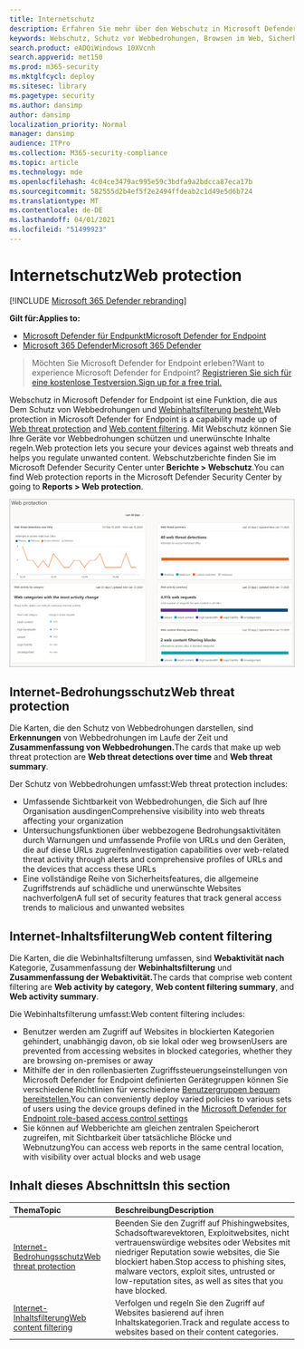 ```yaml
---
title: Internetschutz
description: Erfahren Sie mehr über den Webschutz in Microsoft Defender ATP und darüber, wie Sie Ihre Organisation schützen können.
keywords: Webschutz, Schutz vor Webbedrohungen, Browsen im Web, Sicherheit, Phishing, Schadsoftware, Exploit, Websites, Netzwerkschutz, Edge, Internet Explorer, Chrome, Firefox, Webbrowser, schädliche Websites
search.product: eADQiWindows 10XVcnh
search.appverid: met150
ms.prod: m365-security
ms.mktglfcycl: deploy
ms.sitesec: library
ms.pagetype: security
ms.author: dansimp
author: dansimp
localization_priority: Normal
manager: dansimp
audience: ITPro
ms.collection: M365-security-compliance
ms.topic: article
ms.technology: mde
ms.openlocfilehash: 4c04ce3479ac995e59c3bdfa9a2bdcca87eca17b
ms.sourcegitcommit: 582555d2b4ef5f2e2494ffdeab2c1d49e5d6b724
ms.translationtype: MT
ms.contentlocale: de-DE
ms.lasthandoff: 04/01/2021
ms.locfileid: "51499923"
---
```

# <a name="web-protection"></a><span data-ttu-id="ae866-104">Internetschutz</span><span class="sxs-lookup"><span data-stu-id="ae866-104">Web protection</span></span>

[!INCLUDE [Microsoft 365 Defender rebranding](../../includes/microsoft-defender.md)]

<span data-ttu-id="ae866-105">**Gilt für:**</span><span class="sxs-lookup"><span data-stu-id="ae866-105">**Applies to:**</span></span>
- [<span data-ttu-id="ae866-106">Microsoft Defender für Endpunkt</span><span class="sxs-lookup"><span data-stu-id="ae866-106">Microsoft Defender for Endpoint</span></span>](https://go.microsoft.com/fwlink/p/?linkid=2154037)
- [<span data-ttu-id="ae866-107">Microsoft 365 Defender</span><span class="sxs-lookup"><span data-stu-id="ae866-107">Microsoft 365 Defender</span></span>](https://go.microsoft.com/fwlink/?linkid=2118804)


><span data-ttu-id="ae866-108">Möchten Sie Microsoft Defender for Endpoint erleben?</span><span class="sxs-lookup"><span data-stu-id="ae866-108">Want to experience Microsoft Defender for Endpoint?</span></span> [<span data-ttu-id="ae866-109">Registrieren Sie sich für eine kostenlose Testversion.</span><span class="sxs-lookup"><span data-stu-id="ae866-109">Sign up for a free trial.</span></span>](https://www.microsoft.com/microsoft-365/windows/microsoft-defender-atp?ocid=docs-wdatp-main-abovefoldlink&rtc=1)

<span data-ttu-id="ae866-110">Webschutz in Microsoft Defender for Endpoint [](web-threat-protection.md) ist eine Funktion, die aus Dem Schutz von Webbedrohungen und [Webinhaltsfilterung besteht.](web-content-filtering.md)</span><span class="sxs-lookup"><span data-stu-id="ae866-110">Web protection in Microsoft Defender for Endpoint is a capability made up of [Web threat protection](web-threat-protection.md) and [Web content filtering](web-content-filtering.md).</span></span> <span data-ttu-id="ae866-111">Mit Webschutz können Sie Ihre Geräte vor Webbedrohungen schützen und unerwünschte Inhalte regeln.</span><span class="sxs-lookup"><span data-stu-id="ae866-111">Web protection lets you secure your devices against web threats and helps you regulate unwanted content.</span></span> <span data-ttu-id="ae866-112">Webschutzberichte finden Sie im Microsoft Defender Security Center unter **Berichte > Webschutz**.</span><span class="sxs-lookup"><span data-stu-id="ae866-112">You can find Web protection reports in the Microsoft Defender Security Center by going to **Reports > Web protection**.</span></span>

![Abbildung aller Webschutzkarten](images/web-protection.png)

## <a name="web-threat-protection"></a><span data-ttu-id="ae866-114">Internet-Bedrohungsschutz</span><span class="sxs-lookup"><span data-stu-id="ae866-114">Web threat protection</span></span>

<span data-ttu-id="ae866-115">Die Karten, die den Schutz von Webbedrohungen darstellen, sind **Erkennungen** von Webbedrohungen im Laufe der Zeit und **Zusammenfassung von Webbedrohungen.**</span><span class="sxs-lookup"><span data-stu-id="ae866-115">The cards that make up web threat protection are **Web threat detections over time** and **Web threat summary**.</span></span>

<span data-ttu-id="ae866-116">Der Schutz von Webbedrohungen umfasst:</span><span class="sxs-lookup"><span data-stu-id="ae866-116">Web threat protection includes:</span></span>
- <span data-ttu-id="ae866-117">Umfassende Sichtbarkeit von Webbedrohungen, die Sich auf Ihre Organisation ausdingen</span><span class="sxs-lookup"><span data-stu-id="ae866-117">Comprehensive visibility into web threats affecting your organization</span></span>
- <span data-ttu-id="ae866-118">Untersuchungsfunktionen über webbezogene Bedrohungsaktivitäten durch Warnungen und umfassende Profile von URLs und den Geräten, die auf diese URLs zugreifen</span><span class="sxs-lookup"><span data-stu-id="ae866-118">Investigation capabilities over web-related threat activity through alerts and comprehensive profiles of URLs and the devices that access these URLs</span></span>
- <span data-ttu-id="ae866-119">Eine vollständige Reihe von Sicherheitsfeatures, die allgemeine Zugriffstrends auf schädliche und unerwünschte Websites nachverfolgen</span><span class="sxs-lookup"><span data-stu-id="ae866-119">A full set of security features that track general access trends to malicious and unwanted websites</span></span>

## <a name="web-content-filtering"></a><span data-ttu-id="ae866-120">Internet-Inhaltsfilterung</span><span class="sxs-lookup"><span data-stu-id="ae866-120">Web content filtering</span></span>

<span data-ttu-id="ae866-121">Die Karten, die die Webinhaltsfilterung umfassen, sind **Webaktivität nach** Kategorie, Zusammenfassung der **Webinhaltsfilterung** und **Zusammenfassung der Webaktivität.**</span><span class="sxs-lookup"><span data-stu-id="ae866-121">The cards that comprise web content filtering are **Web activity by category**, **Web content filtering summary**, and **Web activity summary**.</span></span>

<span data-ttu-id="ae866-122">Die Webinhaltsfilterung umfasst:</span><span class="sxs-lookup"><span data-stu-id="ae866-122">Web content filtering includes:</span></span>
- <span data-ttu-id="ae866-123">Benutzer werden am Zugriff auf Websites in blockierten Kategorien gehindert, unabhängig davon, ob sie lokal oder weg browsen</span><span class="sxs-lookup"><span data-stu-id="ae866-123">Users are prevented from accessing websites in blocked categories, whether they are browsing on-premises or away</span></span>
- <span data-ttu-id="ae866-124">Mithilfe der in den rollenbasierten Zugriffssteuerungseinstellungen von Microsoft Defender for Endpoint definierten Gerätegruppen können Sie verschiedene Richtlinien für verschiedene [Benutzergruppen bequem bereitstellen.](https://docs.microsoft.com/microsoft-365/security/defender-endpoint/rbac)</span><span class="sxs-lookup"><span data-stu-id="ae866-124">You can conveniently deploy varied policies to various sets of users using the device groups defined in the [Microsoft Defender for Endpoint role-based access control settings](https://docs.microsoft.com/microsoft-365/security/defender-endpoint/rbac)</span></span>
- <span data-ttu-id="ae866-125">Sie können auf Webberichte am gleichen zentralen Speicherort zugreifen, mit Sichtbarkeit über tatsächliche Blöcke und Webnutzung</span><span class="sxs-lookup"><span data-stu-id="ae866-125">You can access web reports in the same central location, with visibility over actual blocks and web usage</span></span>

## <a name="in-this-section"></a><span data-ttu-id="ae866-126">Inhalt dieses Abschnitts</span><span class="sxs-lookup"><span data-stu-id="ae866-126">In this section</span></span>

<span data-ttu-id="ae866-127">Thema</span><span class="sxs-lookup"><span data-stu-id="ae866-127">Topic</span></span> | <span data-ttu-id="ae866-128">Beschreibung</span><span class="sxs-lookup"><span data-stu-id="ae866-128">Description</span></span>
:---|:---
[<span data-ttu-id="ae866-129">Internet-Bedrohungsschutz</span><span class="sxs-lookup"><span data-stu-id="ae866-129">Web threat protection</span></span>](web-threat-protection.md) | <span data-ttu-id="ae866-130">Beenden Sie den Zugriff auf Phishingwebsites, Schadsoftwarevektoren, Exploitwebsites, nicht vertrauenswürdige websites oder Websites mit niedriger Reputation sowie websites, die Sie blockiert haben.</span><span class="sxs-lookup"><span data-stu-id="ae866-130">Stop access to phishing sites, malware vectors, exploit sites, untrusted or low-reputation sites, as well as sites that you have blocked.</span></span>
[<span data-ttu-id="ae866-131">Internet-Inhaltsfilterung</span><span class="sxs-lookup"><span data-stu-id="ae866-131">Web content filtering</span></span>](web-content-filtering.md) | <span data-ttu-id="ae866-132">Verfolgen und regeln Sie den Zugriff auf Websites basierend auf ihren Inhaltskategorien.</span><span class="sxs-lookup"><span data-stu-id="ae866-132">Track and regulate access to websites based on their content categories.</span></span>
